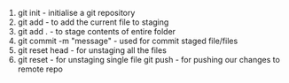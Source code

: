 1. git init - initialise a git repository 
2. git add <filename> - to add the current file to staging
3. git add . - to stage contents of entire folder
4. git commit -m "message" - used for commit staged file/files
5. git reset head - for unstaging all the files
6. git reset <filename> - for unstaging single file
git push - for pushing our changes to remote repo